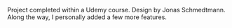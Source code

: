 Project completed within a Udemy course. Design by Jonas Schmedtmann.
Along the way, I personally added a few more features.